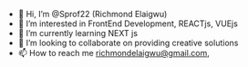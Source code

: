 - 👋 Hi, I’m @Sprof22 (Richmond Elaigwu)
- 👀 I’m interested in FrontEnd Development, REACTjs, VUEjs
- 🌱 I’m currently learning NEXT js
- 💞️ I’m looking to collaborate on providing creative solutions
- 📫 How to reach me richmondelaigwu@gmail.com, 

<!---
Sprof22/Sprof22 is a ✨ special ✨ repository because its `README.md` (this file) appears on your GitHub profile.
You can click the Preview link to take a look at your changes.
--->
